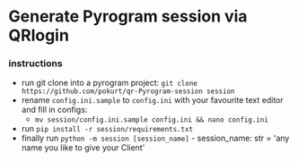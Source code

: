 # Generate Pyrogram session via QRlogin

### instructions
- run git clone into a pyrogram project: `git clone https://github.com/pokurt/qr-Pyrogram-session session`
- rename `config.ini.sample` to `config.ini` with your favourite text editor and fill in configs:
    - `mv session/config.ini.sample config.ini && nano config.ini`
- run `pip install -r session/requirements.txt`
- finally run `python -m session [session_name]` - session_name: str = 'any name you like to give your Client'